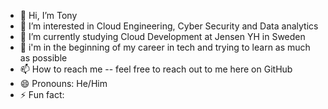- 👋 Hi, I’m Tony
- 👀 I’m interested in Cloud Engineering, Cyber Security and Data analytics
- 🌱 I’m currently studying Cloud Development at Jensen YH in Sweden
- 💞️ i'm in the beginning of my career in tech and trying to learn as much as possible
- 📫 How to reach me -- feel free to reach out to me here on GitHub
- 😄 Pronouns: He/Him
- ⚡ Fun fact: 

<!---
TeeDjaay99/TeeDjaay99 is a ✨ special ✨ repository because its `README.md` (this file) appears on your GitHub profile.
You can click the Preview link to take a look at your changes.
--->

